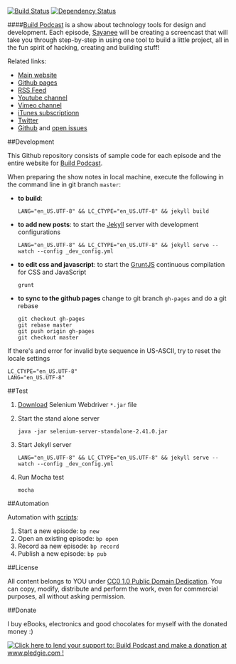 [![Build Status](https://travis-ci.org/sayanee/build-podcast.png)](https://travis-ci.org/sayanee/build-podcast) [![Dependency Status](https://gemnasium.com/sayanee/build-podcast.svg)](https://gemnasium.com/sayanee/build-podcast)

####[Build Podcast](http://build-podcast.com) is a show about technology tools for design and development. Each episode, [Sayanee](http://sayan.ee) will be creating a screencast that will take you through step-by-step in using one tool to build a little project, all in the fun spirit of hacking, creating and building stuff!

Related links:

- [Main website](http://build-podcast.com)
- [Github pages](http://sayanee.github.io/build-podcast)
- [RSS Feed](http://feeds.feedburner.com/BuildPodcastVideos)
- [Youtube channel](http://www.youtube.com/playlist?list=PL9wSRifxQqRrLalGxTs-8FmfftbueLk5u)
- [Vimeo channel](https://vimeo.com/channels/441355)
- [iTunes subscriptionn](https://itunes.apple.com/us/podcast/build-podcast-screencast/id538677863)
- [Twitter](http://twitter.com/buildpodcast)
- [Github](https://github.com/sayanee/build-podcast) and [open issues](https://github.com/sayanee/build-podcast/issues?page=1&state=open)

##Development

This Github repository consists of sample code for each episode and the entire website for [Build Podcast](http://build-podcast.com).

When preparing the show notes in local machine, execute the following in the command line in git branch `master`:

   - **to build**:

     ```
     LANG="en_US.UTF-8" && LC_CTYPE="en_US.UTF-8" && jekyll build
     ```

   - **to add new posts**:  to start the [Jekyll](http://jekyllrb.com/) server with development configurations

     ```
     LANG="en_US.UTF-8" && LC_CTYPE="en_US.UTF-8" && jekyll serve --watch --config _dev_config.yml
     ```
   - **to edit css and javascript**: to start the [GruntJS](http://gruntjs.com/) continuous compilation for CSS and JavaScript

     ```
     grunt
     ```
   - **to sync to the github pages** change to git branch `gh-pages` and do a git rebase

     ```
     git checkout gh-pages
     git rebase master
     git push origin gh-pages
     git checkout master
     ```

If there's and error for invalid byte sequence in US-ASCII, try to reset the locale settings

```
LC_CTYPE="en_US.UTF-8"
LANG="en_US.UTF-8"
```

##Test

1. [Download](http://docs.seleniumhq.org/download/) Selenium Webdriver `*.jar` file
1. Start the stand alone server

	```
	java -jar selenium-server-standalone-2.41.0.jar
	```
1. Start Jekyll server

	```
	LANG="en_US.UTF-8" && LC_CTYPE="en_US.UTF-8" && jekyll serve --watch --config _dev_config.yml
	```	
1. Run Mocha test

	```
	mocha
	```

##Automation

Automation with [scripts](/scripts):

1. Start a new episode: `bp new`
1. Open an existing episode: `bp open`
1. Record aa new episode: `bp record`
1. Publish a new episode: `bp pub`


##License

All content belongs to YOU under [CC0 1.0 Public Domain Dedication](http://creativecommons.org/publicdomain/zero/1.0/). You can copy, modify, distribute and perform the work, even for commercial purposes, all without asking permission.


##Donate

I buy eBooks, electronics and good chocolates for myself with the donated money :)

<a href='http://www.pledgie.com/campaigns/19089'><img alt='Click here to lend your support to: Build Podcast and make a donation at www.pledgie.com !' src='http://www.pledgie.com/campaigns/19089.png?skin_name=chrome' border='0' /></a>
